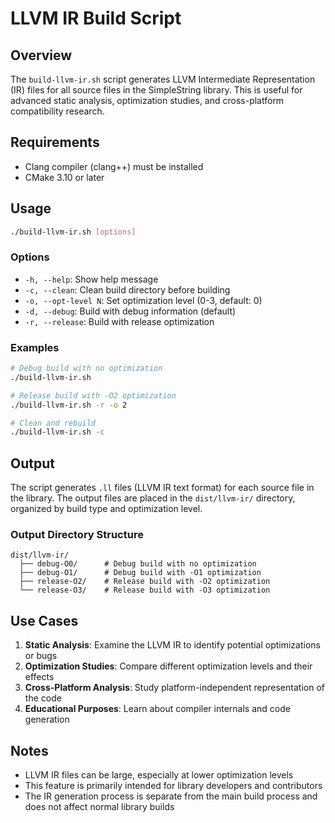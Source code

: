 # LLVM IR Build Script

## Overview
The `build-llvm-ir.sh` script generates LLVM Intermediate Representation (IR) files for all source files in the SimpleString library. This is useful for advanced static analysis, optimization studies, and cross-platform compatibility research.

## Requirements
- Clang compiler (clang++) must be installed
- CMake 3.10 or later

## Usage

```bash
./build-llvm-ir.sh [options]
```

### Options
- `-h, --help`: Show help message
- `-c, --clean`: Clean build directory before building
- `-o, --opt-level N`: Set optimization level (0-3, default: 0)
- `-d, --debug`: Build with debug information (default)
- `-r, --release`: Build with release optimization

### Examples

```bash
# Debug build with no optimization
./build-llvm-ir.sh

# Release build with -O2 optimization
./build-llvm-ir.sh -r -o 2

# Clean and rebuild
./build-llvm-ir.sh -c
```

## Output
The script generates `.ll` files (LLVM IR text format) for each source file in the library. The output files are placed in the `dist/llvm-ir/` directory, organized by build type and optimization level.

### Output Directory Structure
```
dist/llvm-ir/
  ├── debug-O0/      # Debug build with no optimization
  ├── debug-O1/      # Debug build with -O1 optimization
  ├── release-O2/    # Release build with -O2 optimization
  └── release-O3/    # Release build with -O3 optimization
```

## Use Cases

1. **Static Analysis**: Examine the LLVM IR to identify potential optimizations or bugs
2. **Optimization Studies**: Compare different optimization levels and their effects
3. **Cross-Platform Analysis**: Study platform-independent representation of the code
4. **Educational Purposes**: Learn about compiler internals and code generation

## Notes
- LLVM IR files can be large, especially at lower optimization levels
- This feature is primarily intended for library developers and contributors
- The IR generation process is separate from the main build process and does not affect normal library builds
